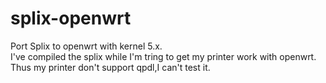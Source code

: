 # splix-openwrt
Port Splix to openwrt with kernel 5.x.  
I've compiled the splix while I'm tring to get my printer work with openwrt.  
Thus my printer don't support qpdl,I can't test it.  
